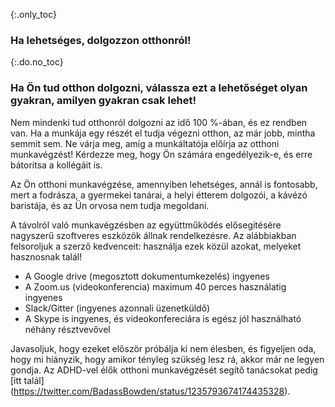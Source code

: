 {:.only_toc} 
 ### Ha lehetséges, dolgozzon otthonról!

 {:.do.no_toc} 
 ### Ha Ön tud otthon dolgozni, válassza ezt a lehetőséget olyan gyakran, amilyen gyakran csak lehet! 

 Nem mindenki tud otthonról dolgozni az idő 100 %-ában, és ez rendben van. Ha a munkája egy részét el tudja végezni otthon, az már jobb, mintha semmit sem. Ne várja meg, amíg a munkáltatója előírja az otthoni munkavégzést! Kérdezze meg, hogy Ön számára engedélyezik-e, és erre bátorítsa a kollégáit is. 
 
 Az Ön otthoni munkavégzése, amennyiben lehetséges, annál is fontosabb, mert a fodrásza, a gyermekei tanárai, a helyi étterem dolgozói, a kávézó baristája, és az Ün orvosa nem tudja megoldani.
 
 A távolról való munkavégzésben az együttműködés elősegítésére nagyszerű szoftveres eszközök állnak rendelkezésre. Az alábbiakban felsoroljuk a szerző kedvenceit: használja ezek közül azokat, melyeket hasznosnak talál! 
 
 - A Google drive (megosztott dokumentumkezelés) ingyenes
 - A Zoom.us (videokonferencia) maximum 40 perces használatig ingyenes
 - Slack/Gitter (ingyenes azonnali üzenetküldő)
 - A Skype is ingyenes, és videokonfereciára is egész jól használható néhány résztvevővel

  Javasoljuk, hogy ezeket először próbálja ki nem élesben, és figyeljen oda, hogy mi hiányzik, hogy amikor tényleg szükség lesz rá, akkor már ne legyen gondja. Az ADHD-vel élők otthoni munkavégzését segítő tanácsokat pedig [itt talál] (https://twitter.com/BadassBowden/status/1235793674174435328).

